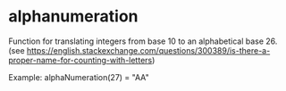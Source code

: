 # alphanumeration
Function for translating integers from base 10 to an alphabetical base 26.
(see https://english.stackexchange.com/questions/300389/is-there-a-proper-name-for-counting-with-letters)

Example:
alphaNumeration(27) = "AA"
